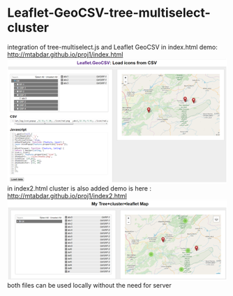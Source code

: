 # Leaflet-GeoCSV-tree-multiselect-cluster
integration of tree-multiselect.js and Leaflet GeoCSV in index.html demo: http://mtabdar.github.io/proj1/index.html
<img src="screen1.png" />
<br>
in index2.html cluster is also added demo is here : http://mtabdar.github.io/proj1/index2.html
<img src="screen2.png" />
<br>
both files can be used locally without the need for server
